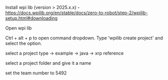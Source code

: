 Install wpi lib (version > 2025.x.x) - https://docs.wpilib.org/en/stable/docs/zero-to-robot/step-2/wpilib-setup.html#downloading

Open wpi lib

Ctrl + alt + p to open command dropdown. Type 'wpilib create project' and select the option.

select a project type -> example -> java -> xrp reference

select a project folder and give it a name

set the team number to 5492

